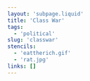 ```yaml
---
layout: 'subpage.liquid'
title: 'Class War'
tags:
  - 'political'
slug: 'classwar'
stencils:
  - 'eattherich.gif'
  - 'rat.jpg'
links: []
---
```

